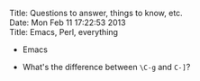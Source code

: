 Title: Questions to answer, things to know, etc.  
Date: Mon Feb 11 17:22:53 2013  
Title: Emacs, Perl, everything

* Emacs

- What's the difference between `\C-g` and `C-]`?
